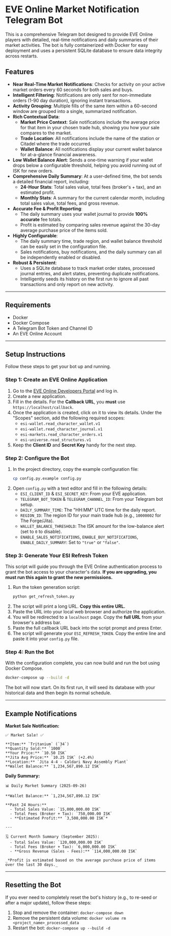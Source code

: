 # EVE Online Market Notification Telegram Bot

This is a comprehensive Telegram bot designed to provide EVE Online players with detailed, real-time notifications and daily summaries of their market activities. The bot is fully containerized with Docker for easy deployment and uses a persistent SQLite database to ensure data integrity across restarts.

## Features

- **Near Real-Time Market Notifications**: Checks for activity on your active market orders every 60 seconds for both sales and buys.
- **Intelligent Filtering**: Notifications are only sent for non-immediate orders (1-90 day duration), ignoring instant transactions.
- **Activity Grouping**: Multiple fills of the same item within a 60-second window are grouped into a single, summarized notification.
- **Rich Contextual Data**:
  - **Market Price Context**: Sale notifications include the average price for that item in your chosen trade hub, showing you how your sale compares to the market.
  - **Trade Location**: All notifications include the name of the station or Citadel where the trade occurred.
  - **Wallet Balance**: All notifications display your current wallet balance for at-a-glance financial awareness.
- **Low Wallet Balance Alert**: Sends a one-time warning if your wallet drops below a configurable threshold, helping you avoid running out of ISK for new orders.
- **Comprehensive Daily Summary**: At a user-defined time, the bot sends a detailed financial report, including:
  - **24-Hour Stats**: Total sales value, total fees (broker's + tax), and an estimated profit.
  - **Monthly Stats**: A summary for the current calendar month, including total sales value, total fees, and gross revenue.
- **Accurate Fee & Profit Reporting**:
  - The daily summary uses your wallet journal to provide **100% accurate** fee totals.
  - Profit is estimated by comparing sales revenue against the 30-day average purchase price of the items sold.
- **Highly Configurable**:
  - The daily summary time, trade region, and wallet balance threshold can be easily set in the configuration file.
  - Sales notifications, buy notifications, and the daily summary can all be independently enabled or disabled.
- **Robust & Persistent**:
  - Uses a SQLite database to track market order states, processed journal entries, and alert states, preventing duplicate notifications.
  - Intelligently seeds its history on the first run to ignore all past transactions and only report on new activity.

---

## Requirements

- Docker
- Docker Compose
- A Telegram Bot Token and Channel ID
- An EVE Online Account

---

## Setup Instructions

Follow these steps to get your bot up and running.

### Step 1: Create an EVE Online Application

1.  Go to the [EVE Online Developers Portal](https://developers.eveonline.com/applications) and log in.
2.  Create a new application.
3.  Fill in the details. For the **Callback URL**, you **must** use `https://localhost/callback`.
4.  Once the application is created, click on it to view its details. Under the "Scopes" section, add the following required scopes:
    -   `esi-wallet.read_character_wallet.v1`
    -   `esi-wallet.read_character_journal.v1`
    -   `esi-markets.read_character_orders.v1`
    -   `esi-universe.read_structures.v1`
5.  Keep the **Client ID** and **Secret Key** handy for the next step.

### Step 2: Configure the Bot

1.  In the project directory, copy the example configuration file:
    ```bash
    cp config.py.example config.py
    ```
2.  Open `config.py` with a text editor and fill in the following details:
    -   `ESI_CLIENT_ID` & `ESI_SECRET_KEY`: From your EVE application.
    -   `TELEGRAM_BOT_TOKEN` & `TELEGRAM_CHANNEL_ID`: From your Telegram bot setup.
    -   `DAILY_SUMMARY_TIME`: The "HH:MM" UTC time for the daily report.
    -   `REGION_ID`: The region ID for your main trade hub (e.g., `10000002` for The Forge/Jita).
    -   `WALLET_BALANCE_THRESHOLD`: The ISK amount for the low-balance alert (set to `0` to disable).
    -   `ENABLE_SALES_NOTIFICATIONS`, `ENABLE_BUY_NOTIFICATIONS`, `ENABLE_DAILY_SUMMARY`: Set to `"true"` or `"false"`.

### Step 3: Generate Your ESI Refresh Token

This script will guide you through the EVE Online authentication process to grant the bot access to your character's data. **If you are upgrading, you must run this again to grant the new permissions.**

1.  Run the token generation script:
    ```bash
    python get_refresh_token.py
    ```
2.  The script will print a long URL. **Copy this entire URL.**
3.  Paste the URL into your local web browser and authorize the application.
4.  You will be redirected to a `localhost` page. Copy the **full URL** from your browser's address bar.
5.  Paste the full callback URL back into the script prompt and press Enter.
6.  The script will generate your `ESI_REFRESH_TOKEN`. Copy the entire line and paste it into your `config.py` file.

### Step 4: Run the Bot

With the configuration complete, you can now build and run the bot using Docker Compose.

```bash
docker-compose up --build -d
```

The bot will now start. On its first run, it will seed its database with your historical data and then begin its normal schedule.

---

## Example Notifications

**Market Sale Notification:**
```
✅ Market Sale! ✅

**Item:** `Tritanium` (`34`)
**Quantity Sold:** `1000`
**Your Price:** `10.50 ISK`
**Jita Avg Price:** `10.25 ISK` (+2.4%)
**Location:** `Jita 4-4 - Caldari Navy Assembly Plant`
**Wallet Balance:** `1,234,567,890.12 ISK`
```

**Daily Summary:**
```
📊 Daily Market Summary (2025-09-26)

**Wallet Balance:** `1,234,567,890.12 ISK`

**Past 24 Hours:**
  - Total Sales Value: `15,000,000.00 ISK`
  - Total Fees (Broker + Tax): `750,000.00 ISK`
  - **Estimated Profit:** `3,500,000.00 ISK`*

---

🗓️ Current Month Summary (September 2025):
  - Total Sales Value: `120,000,000.00 ISK`
  - Total Fees (Broker + Tax): `6,000,000.00 ISK`
  - **Gross Revenue (Sales - Fees):** `114,000,000.00 ISK`

_*Profit is estimated based on the average purchase price of items over the last 30 days._
```

---

## Resetting the Bot

If you ever need to completely reset the bot's history (e.g., to re-seed or after a major update), follow these steps:

1.  Stop and remove the container: `docker-compose down`
2.  Remove the persistent data volume: `docker volume rm <project_name>_processed_data`
3.  Restart the bot: `docker-compose up --build -d`